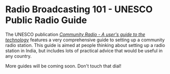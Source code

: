 # Radio Broadcasting 101 - UNESCO Public Radio Guide

The UNESCO publication [*Community Radio - A user's guide to the technology*](img/CommunityRadioUserGuide.pdf)
features a very comprehensive guide to setting up a community radio station.
This guide is aimed at people thinking about setting up a radio station in
India, but includes lots of practical advice that would be useful in any
country.

More guides will be coming soon. Don't touch that dial!